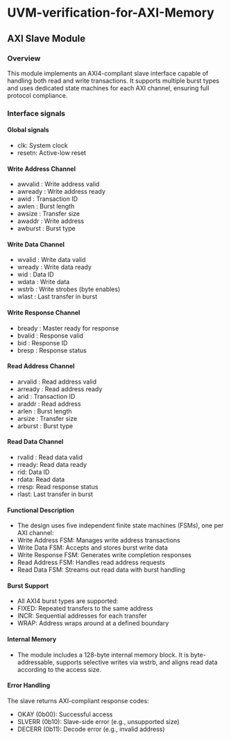 # UVM-verification-for-AXI-Memory
## AXI Slave Module

### Overview
This module implements an AXI4-compliant slave interface capable of handling both read and write transactions. It supports multiple burst types and uses dedicated state machines for each AXI channel, ensuring full protocol compliance.

### Interface signals

#### Global signals
- clk: System clock
- resetn: Active-low reset

#### Write Address Channel
- awvalid : Write address valid
- awready : Write address ready
- awid    : Transaction ID
- awlen   : Burst length
- awsize  : Transfer size
- awaddr  : Write address
- awburst : Burst type

#### Write Data Channel
- wvalid  : Write data valid
- wready  : Write data ready
- wid     : Data ID
- wdata   : Write data
- wstrb   : Write strobes (byte enables)
- wlast   : Last transfer in burst

#### Write Response Channel
- bready  : Master ready for response
- bvalid  : Response valid
- bid     : Response ID
- bresp   : Response status

#### Read Address Channel
- arvalid : Read address valid
- arready : Read address ready
- arid    : Transaction ID
- araddr  : Read address
- arlen   : Burst length
- arsize  : Transfer size
- arburst : Burst type

#### Read Data Channel
- rvalid  : Read data valid
- rready: Read data ready
- rid: Data ID
- rdata: Read data
- rresp: Read response status
- rlast: Last transfer in burst

#### Functional Description
- The design uses five independent finite state machines (FSMs), one per AXI channel:
- Write Address FSM: Manages write address transactions
- Write Data FSM: Accepts and stores burst write data
- Write Response FSM: Generates write completion responses
- Read Address FSM: Handles read address requests
- Read Data FSM: Streams out read data with burst handling

#### Burst Support
- All AXI4 burst types are supported:
- FIXED: Repeated transfers to the same address
- INCR: Sequential addresses for each transfer
- WRAP: Address wraps around at a defined boundary

#### Internal Memory
- The module includes a 128-byte internal memory block. It is byte-addressable, supports selective writes via wstrb, and aligns read data according to the access size.

#### Error Handling
The slave returns AXI-compliant response codes:

- OKAY (0b00): Successful access
- SLVERR (0b10): Slave-side error (e.g., unsupported size)
- DECERR (0b11): Decode error (e.g., invalid address)


